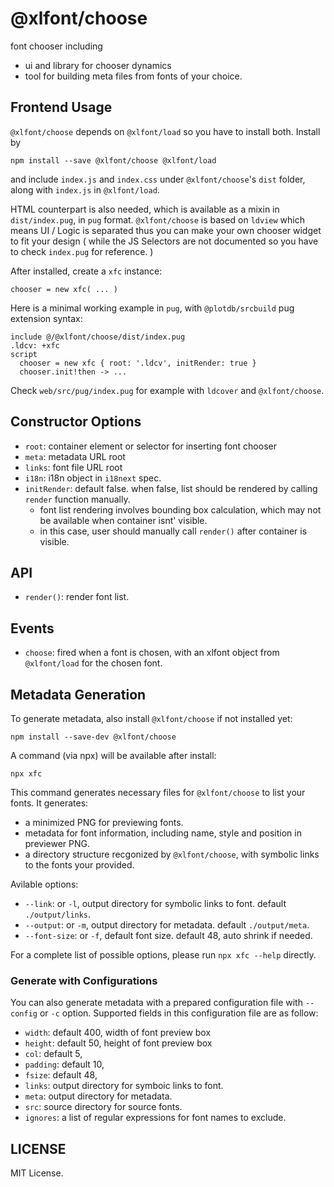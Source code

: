 # @xlfont/choose

font chooser including

 - ui and library for chooser dynamics
 - tool for building meta files from fonts of your choice.


## Frontend Usage

`@xlfont/choose` depends on `@xlfont/load` so you have to install both. Install by

    npm install --save @xlfont/choose @xlfont/load

and include `index.js` and `index.css` under `@xlfont/choose`'s `dist` folder, along with `index.js` in `@xlfont/load`.

HTML counterpart is also needed, which is available as a mixin in `dist/index.pug`, in `pug` format. `@xlfont/choose` is based on `ldview` which means UI / Logic is separated thus you can make your own chooser widget to fit your design ( while the JS Selectors are not documented so you have to check `index.pug` for reference. )

After installed, create a `xfc` instance:

    chooser = new xfc( ... )

Here is a minimal working example in `pug`, with `@plotdb/srcbuild` pug extension syntax:

    include @/@xlfont/choose/dist/index.pug
    .ldcv: +xfc
    script
      chooser = new xfc { root: '.ldcv', initRender: true }
      chooser.init!then -> ...


Check `web/src/pug/index.pug` for example with `ldcover` and `@xlfont/choose`.


## Constructor Options

 - `root`: container element or selector for inserting font chooser
 - `meta`: metadata URL root
 - `links`: font file URL root
 - `i18n`: i18n object in `i18next` spec.
 - `initRender`: default false. when false, list should be rendered by calling `render` function manually.
   - font list rendering involves bounding box calculation, which may not be available when container isnt' visible.
   - in this case, user should manually call `render()` after container is visible.


## API

 - `render()`: render font list.


## Events

 - `choose`: fired when a font is chosen, with an xlfont object from `@xlfont/load` for the chosen font.


## Metadata Generation

To generate metadata, also install `@xlfont/choose` if not installed yet:

    npm install --save-dev @xlfont/choose

A command (via npx) will be available after install:

    npx xfc

This command generates necessary files for `@xlfont/choose` to list your fonts. It generates:

 - a minimized PNG for previewing fonts.
 - metadata for font information, including name, style and position in previewer PNG.
 - a directory structure recgonized by `@xlfont/choose`, with symbolic links to the fonts your provided.

Avilable options:

 - `--link`: or `-l`, output directory for symbolic links to font. default `./output/links`.
 - `--output`: or `-m`, output directory for metadata. default `./output/meta`.
 - `--font-size`: or `-f`, default font size. default 48, auto shrink if needed.

For a complete list of possible options, please run `npx xfc --help` directly.


### Generate  with Configurations

You can also generate metadata with a prepared configuration file with `--config` or `-c` option. Supported fields in this configuration file are as follow:

 - `width`: default 400, width of font preview box
 - `height`: default 50, height of font preview box
 - `col`: default 5,
 - `padding`: default 10,
 - `fsize`: default 48,
 - `links`: output directory for symboic links to font.
 - `meta`: output directory for metadata.
 - `src`: source directory for source fonts.
 - `ignores`: a list of regular expressions for font names to exclude.


## LICENSE

MIT License.

